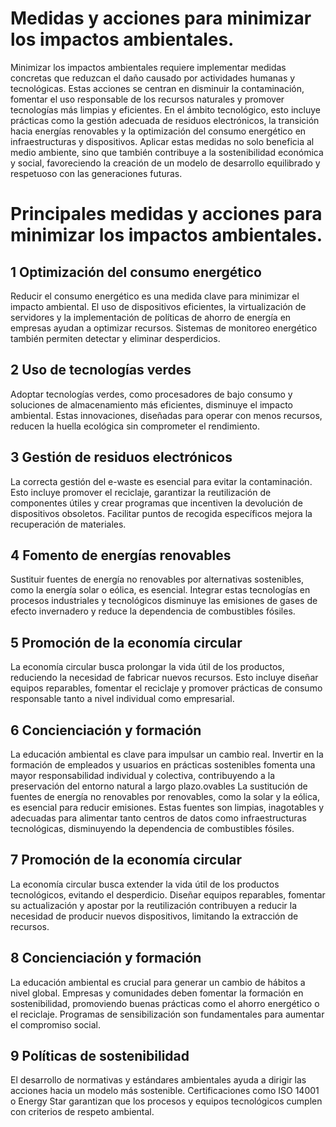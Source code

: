 # Medidas y acciones para minimizar los impactos ambientales.
Minimizar los impactos ambientales requiere implementar medidas concretas que reduzcan el daño causado por actividades humanas y tecnológicas. Estas acciones se centran en disminuir la contaminación, fomentar el uso responsable de los recursos naturales y promover tecnologías más limpias y eficientes. En el ámbito tecnológico, esto incluye prácticas como la gestión adecuada de residuos electrónicos, la transición hacia energías renovables y la optimización del consumo energético en infraestructuras y dispositivos. Aplicar estas medidas no solo beneficia al medio ambiente, sino que también contribuye a la sostenibilidad económica y social, favoreciendo la creación de un modelo de desarrollo equilibrado y respetuoso con las generaciones futuras.

# Principales medidas y acciones para minimizar los impactos ambientales.
## 1 Optimización del consumo energético
Reducir el consumo energético es una medida clave para minimizar el impacto ambiental. El uso de dispositivos eficientes, la virtualización de servidores y la implementación de políticas de ahorro de energía en empresas ayudan a optimizar recursos. Sistemas de monitoreo energético también permiten detectar y eliminar desperdicios.

## 2 Uso de tecnologías verdes

Adoptar tecnologías verdes, como procesadores de bajo consumo y soluciones de almacenamiento más eficientes, disminuye el impacto ambiental. Estas innovaciones, diseñadas para operar con menos recursos, reducen la huella ecológica sin comprometer el rendimiento.

## 3 Gestión de residuos electrónicos
  
La correcta gestión del e-waste es esencial para evitar la contaminación. Esto incluye promover el reciclaje, garantizar la reutilización de componentes útiles y crear programas que incentiven la devolución de dispositivos obsoletos. Facilitar puntos de recogida específicos mejora la recuperación de materiales.

## 4 Fomento de energías renovables
  
Sustituir fuentes de energía no renovables por alternativas sostenibles, como la energía solar o eólica, es esencial. Integrar estas tecnologías en procesos industriales y tecnológicos disminuye las emisiones de gases de efecto invernadero y reduce la dependencia de combustibles fósiles.

## 5 Promoción de la economía circular
  
La economía circular busca prolongar la vida útil de los productos, reduciendo la necesidad de fabricar nuevos recursos. Esto incluye diseñar equipos reparables, fomentar el reciclaje y promover prácticas de consumo responsable tanto a nivel individual como empresarial.

## 6 Concienciación y formación

La educación ambiental es clave para impulsar un cambio real. Invertir en la formación de empleados y usuarios en prácticas sostenibles fomenta una mayor responsabilidad individual y colectiva, contribuyendo a la preservación del entorno natural a largo plazo.ovables
La sustitución de fuentes de energía no renovables por renovables, como la solar y la eólica, es esencial para reducir emisiones. Estas fuentes son limpias, inagotables y adecuadas para alimentar tanto centros de datos como infraestructuras tecnológicas, disminuyendo la dependencia de combustibles fósiles.

## 7 Promoción de la economía circular
  
La economía circular busca extender la vida útil de los productos tecnológicos, evitando el desperdicio. Diseñar equipos reparables, fomentar su actualización y apostar por la reutilización contribuyen a reducir la necesidad de producir nuevos dispositivos, limitando la extracción de recursos.

## 8 Concienciación y formación
  
La educación ambiental es crucial para generar un cambio de hábitos a nivel global. Empresas y comunidades deben fomentar la formación en sostenibilidad, promoviendo buenas prácticas como el ahorro energético o el reciclaje. Programas de sensibilización son fundamentales para aumentar el compromiso social.

## 9 Políticas de sostenibilidad
  
El desarrollo de normativas y estándares ambientales ayuda a dirigir las acciones hacia un modelo más sostenible. Certificaciones como ISO 14001 o Energy Star garantizan que los procesos y equipos tecnológicos cumplen con criterios de respeto ambiental.
